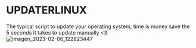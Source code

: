 # UPDATERLINUX
The typical script to update your operating system, time is money save the 5 seconds it takes to update manually <3
![imagen_2023-02-06_122823447](https://user-images.githubusercontent.com/117610367/217013005-43a5e20f-f0f6-45ec-8f26-869d36aba0c4.png)
